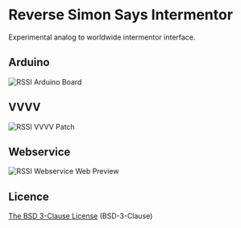 # Reverse Simon Says Intermentor
Experimental analog to worldwide intermentor interface.

## Arduino
![RSSI Arduino Board](https://github.com/miclaus/media/rssi_arduino_board.png "RSSI Arduino Board")

## VVVV
![RSSI VVVV Patch](https://github.com/miclaus/media/rssi_vvvv_patch.png "RSSI VVVV Patch")

## Webservice
![RSSI Webservice Web Preview](https://github.com/miclaus/media/rssi_web_preview.png "RSSI Webservice Web Preview")

## Licence

[The BSD 3-Clause License](https://opensource.org/licenses/BSD-3-Clause) (BSD-3-Clause)

